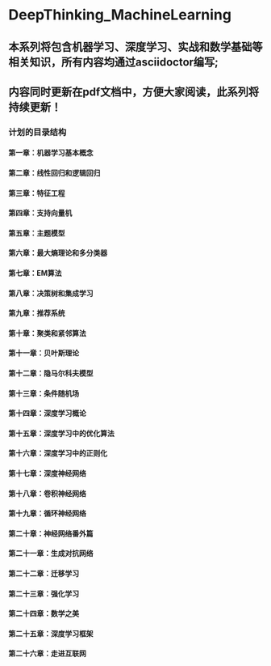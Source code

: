 # DeepThinking_MachineLearning
## 本系列将包含机器学习、深度学习、实战和数学基础等相关知识，所有内容均通过asciidoctor编写;
## 内容同时更新在pdf文档中，方便大家阅读，此系列将持续更新！
### 计划的目录结构
#### 第一章：机器学习基本概念
#### 第二章：线性回归和逻辑回归
#### 第三章：特征工程
#### 第四章：支持向量机
#### 第五章：主题模型
#### 第六章：最大熵理论和多分类器
#### 第七章：EM算法
#### 第八章：决策树和集成学习
#### 第九章：推荐系统
#### 第十章：聚类和紧邻算法
#### 第十一章：贝叶斯理论
#### 第十二章：隐马尔科夫模型
#### 第十三章：条件随机场
#### 第十四章：深度学习概论
#### 第十五章：深度学习中的优化算法
#### 第十六章：深度学习中的正则化
#### 第十七章：深度神经网络
#### 第十八章：卷积神经网络
#### 第十九章：循环神经网络
#### 第二十章：神经网络番外篇
#### 第二十一章：生成对抗网络
#### 第二十二章：迁移学习
#### 第二十三章：强化学习
#### 第二十四章：数学之美
#### 第二十五章：深度学习框架
#### 第二十六章：走进互联网
